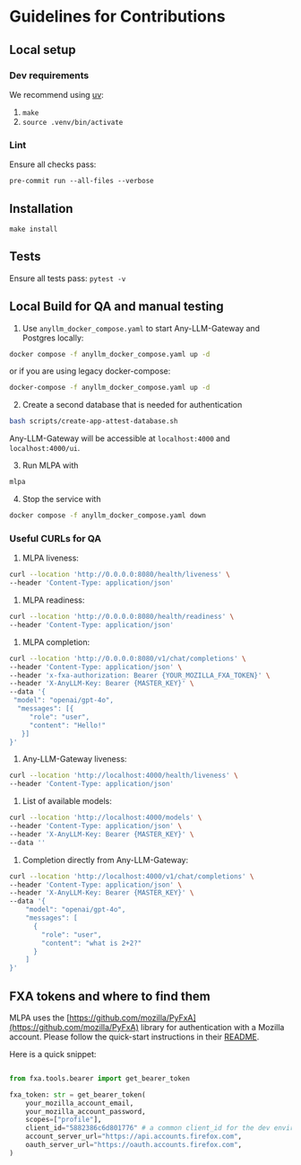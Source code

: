 # Guidelines for Contributions

## Local setup

### Dev requirements

We recommend using [uv](https://docs.astral.sh/uv/getting-started/installation/):

1. `make`
2. `source .venv/bin/activate`

### Lint

Ensure all checks pass:

`pre-commit run --all-files --verbose`

## Installation

`make install`

## Tests

Ensure all tests pass: `pytest -v`

## Local Build for QA and manual testing

1. Use `anyllm_docker_compose.yaml` to start Any-LLM-Gateway and Postgres locally:

  ```bash
  docker compose -f anyllm_docker_compose.yaml up -d
  ```

or if you are using legacy docker-compose:

  ```bash
  docker-compose -f anyllm_docker_compose.yaml up -d
  ```

2. Create a second database that is needed for authentication

  ```bash
  bash scripts/create-app-attest-database.sh
  ```

Any-LLM-Gateway will be accessible at `localhost:4000` and `localhost:4000/ui`.

3. Run MLPA with

  ```bash
  mlpa
  ```

4. Stop the service with

```bash
docker compose -f anyllm_docker_compose.yaml down
```

### Useful CURLs for QA

1. MLPA liveness:

```bash
curl --location 'http://0.0.0.0:8080/health/liveness' \
--header 'Content-Type: application/json'
```

1. MLPA readiness:

```bash
curl --location 'http://0.0.0.0:8080/health/readiness' \
--header 'Content-Type: application/json'
```

1. MLPA completion:

  ```bash
  curl --location 'http://0.0.0.0:8080/v1/chat/completions' \
  --header 'Content-Type: application/json' \
  --header 'x-fxa-authorization: Bearer {YOUR_MOZILLA_FXA_TOKEN}' \
  --header 'X-AnyLLM-Key: Bearer {MASTER_KEY}' \
  --data '{
   "model": "openai/gpt-4o",
    "messages": [{
       "role": "user",
       "content": "Hello!"
     }]
  }'
  ```

1. Any-LLM-Gateway liveness:

```bash
curl --location 'http://localhost:4000/health/liveness' \
--header 'Content-Type: application/json'
```

1. List of available models:

```bash
curl --location 'http://localhost:4000/models' \
--header 'Content-Type: application/json' \
--header 'X-AnyLLM-Key: Bearer {MASTER_KEY}' \
--data ''
```

1. Completion directly from Any-LLM-Gateway:

```bash
curl --location 'http://localhost:4000/v1/chat/completions' \
--header 'Content-Type: application/json' \
--header 'X-AnyLLM-Key: Bearer {MASTER_KEY}' \
--data '{
    "model": "openai/gpt-4o",
    "messages": [
      {
        "role": "user",
        "content": "what is 2+2?"
      }
    ]
}'
```

## FXA tokens and where to find them

MLPA uses the [https://github.com/mozilla/PyFxA](https://github.com/mozilla/PyFxA) library for authentication with a Mozilla account. Please follow the quick-start instructions in their [README](https://github.com/mozilla/PyFxA?tab=readme-ov-file#using-firefox-account-bearer-token-with-requests).

Here is a quick snippet:

```python

from fxa.tools.bearer import get_bearer_token

fxa_token: str = get_bearer_token(
    your_mozilla_account_email,
    your_mozilla_account_password,
    scopes=["profile"],
    client_id="5882386c6d801776" # a common client_id for the dev environment,
    account_server_url="https://api.accounts.firefox.com",
    oauth_server_url="https://oauth.accounts.firefox.com",
)
```
